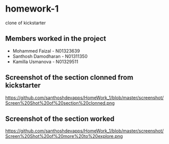 # homework-1
clone of kickstarter

## Members worked in the project

- Mohammed Faizal - N01323639
- Santhosh Damodharan  - N01311350
- Kamilla Usmanova - N01329511

## Screenshot of the section clonned from kickstarter 
https://github.com/santhoshdevapps/HomeWork_1/blob/master/screenshot/Screen%20Shot%20of%20section%20clonned.png

## Screenshot of the section worked 
https://github.com/santhoshdevapps/HomeWork_1/blob/master/screenshot/Screen%20Shot%20of%20more%20to%20explore.png


